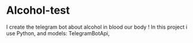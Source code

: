 # Alcohol-test

I create the telegram bot about alcohol in blood our body !
In this project i use Python, and models: TelegramBotApi, 
